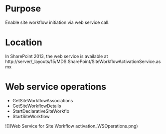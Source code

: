 # Purpose
Enable site workflow initiation via web service call.
# Location
In SharePoint 2013, the web service is available at http://server/_layouts/15/MDS.SharePoint/SiteWorkflowActivationService.asmx
# Web service operations
* GetSiteWorkflowAssociations
* GetSiteWorkflowDetails
* StartDeclarativeSiteWorkflo 
* StartSiteWorkflow

![](Web Service for Site Workflow activation_WSOperations.png)